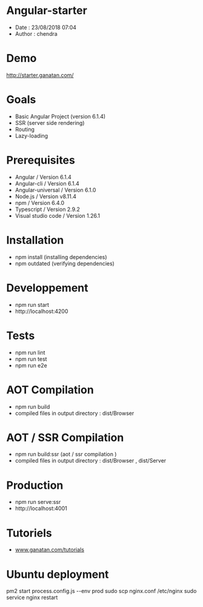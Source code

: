 # Angular-starter
- Date : 23/08/2018 07:04
- Author : chendra

# Demo
http://starter.ganatan.com/

# Goals
- Basic Angular Project (version 6.1.4)
- SSR (server side rendering)
- Routing
- Lazy-loading

# Prerequisites
- Angular / Version 6.1.4
- Angular-cli / Version 6.1.4
- Angular-universal / Version 6.1.0
- Node.js / Version v8.11.4
- npm / Version 6.4.0
- Typescript / Version 2.9.2
- Visual studio code / Version 1.26.1

# Installation
- npm install (installing dependencies)
- npm outdated (verifying dependencies)

# Developpement
- npm run start
- http://localhost:4200

# Tests
- npm run lint
- npm run test
- npm run e2e

# AOT Compilation 
- npm run build
- compiled files in output directory : dist/Browser 

# AOT / SSR Compilation 
- npm run build:ssr (aot / ssr compilation )
- compiled files in output directory : dist/Browser , dist/Server 

# Production
- npm run serve:ssr
- http://localhost:4001

# Tutoriels
- www.ganatan.com/tutorials

# Ubuntu deployment
pm2 start process.config.js --env prod
sudo scp nginx.conf /etc/nginx
sudo service nginx restart